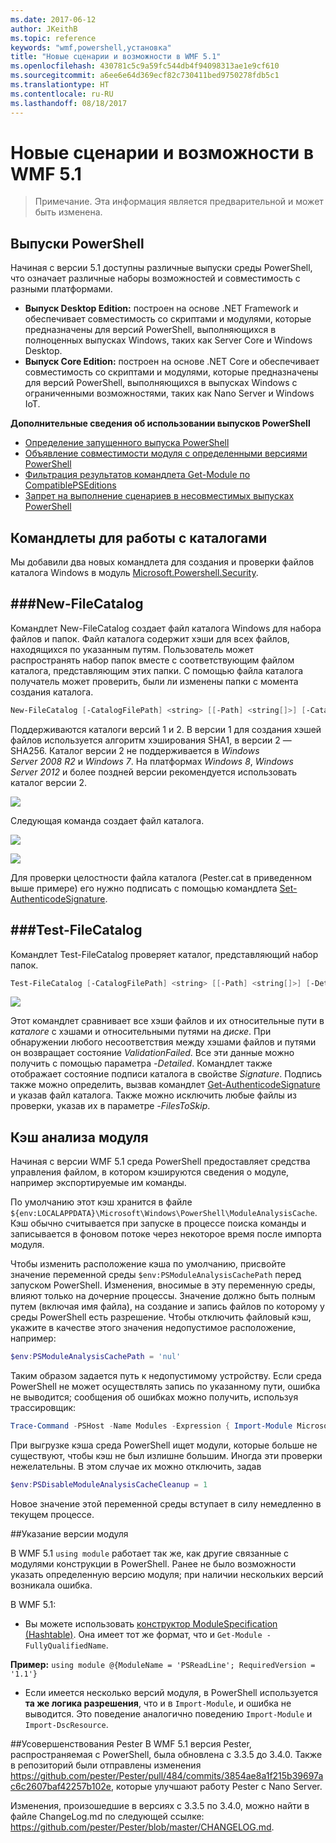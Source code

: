 ```yaml
---
ms.date: 2017-06-12
author: JKeithB
ms.topic: reference
keywords: "wmf,powershell,установка"
title: "Новые сценарии и возможности в WMF 5.1"
ms.openlocfilehash: 430781c5c9a59fc544db4f94098313ae1e9cf610
ms.sourcegitcommit: a6ee6e64d369ecf82c730411bed9750278fdb5c1
ms.translationtype: HT
ms.contentlocale: ru-RU
ms.lasthandoff: 08/18/2017
---
```

# <a name="new-scenarios-and-features-in-wmf-51"></a>Новые сценарии и возможности в WMF 5.1 #

> Примечание. Эта информация является предварительной и может быть изменена.

## <a name="powershell-editions"></a>Выпуски PowerShell ##
Начиная с версии 5.1 доступны различные выпуски среды PowerShell, что означает различные наборы возможностей и совместимость с разными платформами.

- **Выпуск Desktop Edition:** построен на основе .NET Framework и обеспечивает совместимость со скриптами и модулями, которые предназначены для версий PowerShell, выполняющихся в полноценных выпусках Windows, таких как Server Core и Windows Desktop.
- **Выпуск Core Edition:** построен на основе .NET Core и обеспечивает совместимость со скриптами и модулями, которые предназначены для версий PowerShell, выполняющихся в выпусках Windows с ограниченными возможностями, таких как Nano Server и Windows IoT.

**Дополнительные сведения об использовании выпусков PowerShell**
- [Определение запущенного выпуска PowerShell]()
- [Объявление совместимости модуля с определенными версиями PowerShell]()
- [Фильтрация результатов командлета Get-Module по CompatiblePSEditions]()
- [Запрет на выполнение сценариев в несовместимых выпусках PowerShell]()

## <a name="catalog-cmdlets"></a>Командлеты для работы с каталогами  

Мы добавили два новых командлета для создания и проверки файлов каталога Windows в модуль [Microsoft.Powershell.Security](https://technet.microsoft.com/en-us/library/hh847877.aspx).  

###<a name="new-filecatalog"></a>New-FileCatalog 
--------------------------------

Командлет New-FileCatalog создает файл каталога Windows для набора файлов и папок. Файл каталога содержит хэши для всех файлов, находящихся по указанным путям. Пользователь может распространять набор папок вместе с соответствующим файлом каталога, представляющим этих папки. С помощью файла каталога получатель может проверить, были ли изменены папки с момента создания каталога.    

```powershell
New-FileCatalog [-CatalogFilePath] <string> [[-Path] <string[]>] [-CatalogVersion <int>] [-WhatIf] [-Confirm] [<CommonParameters>]
```
Поддерживаются каталоги версий 1 и 2. В версии 1 для создания хэшей файлов используется алгоритм хэширования SHA1, в версии 2 — SHA256. Каталог версии 2 не поддерживается в *Windows Server 2008 R2* и *Windows 7*. На платформах *Windows 8*, *Windows Server 2012* и более поздней версии рекомендуется использовать каталог версии 2.  

![](../images/NewFileCatalog.jpg)

Следующая команда создает файл каталога. 

![](../images/CatalogFile1.jpg)  

![](../images/CatalogFile2.jpg) 

Для проверки целостности файла каталога (Pester.cat в приведенном выше примере) его нужно подписать с помощью командлета [Set-AuthenticodeSignature](https://technet.microsoft.com/library/hh849819.aspx).   


###<a name="test-filecatalog"></a>Test-FileCatalog 
--------------------------------

Командлет Test-FileCatalog проверяет каталог, представляющий набор папок. 

```powershell
Test-FileCatalog [-CatalogFilePath] <string> [[-Path] <string[]>] [-Detailed] [-FilesToSkip <string[]>] [-WhatIf] [-Confirm] [<CommonParameters>]
```

![](../images/TestFileCatalog.jpg)

Этот командлет сравнивает все хэши файлов и их относительные пути в *каталоге* с хэшами и относительными путями на *диске*. При обнаружении любого несоответствия между хэшами файлов и путями он возвращает состояние *ValidationFailed*. Все эти данные можно получить с помощью параметра *-Detailed*. Командлет также отображает состояние подписи каталога в свойстве *Signature*. Подпись также можно определить, вызвав командлет [Get-AuthenticodeSignature](https://technet.microsoft.com/en-us/library/hh849805.aspx) и указав файл каталога. Также можно исключить любые файлы из проверки, указав их в параметре *-FilesToSkip*. 


## <a name="module-analysis-cache"></a>Кэш анализа модуля ##
Начиная с версии WMF 5.1 среда PowerShell предоставляет средства управления файлом, в котором кэшируются сведения о модуле, например экспортируемые им команды.

По умолчанию этот кэш хранится в файле `${env:LOCALAPPDATA}\Microsoft\Windows\PowerShell\ModuleAnalysisCache`.
Кэш обычно считывается при запуске в процессе поиска команды и записывается в фоновом потоке через некоторое время после импорта модуля.

Чтобы изменить расположение кэша по умолчанию, присвойте значение переменной среды `$env:PSModuleAnalysisCachePath` перед запуском PowerShell. Изменения, вносимые в эту переменную среды, влияют только на дочерние процессы. Значение должно быть полным путем (включая имя файла), на создание и запись файлов по которому у среды PowerShell есть разрешение. Чтобы отключить файловый кэш, укажите в качестве этого значения недопустимое расположение, например:

```powershell
$env:PSModuleAnalysisCachePath = 'nul'
```

Таким образом задается путь к недопустимому устройству. Если среда PowerShell не может осуществлять запись по указанному пути, ошибка не выводится; сообщения об ошибках можно получить, используя трассировщик:

```powershell
Trace-Command -PSHost -Name Modules -Expression { Import-Module Microsoft.PowerShell.Management -Force }
```

При выгрузке кэша среда PowerShell ищет модули, которые больше не существуют, чтобы кэш не был излишне большим.
Иногда эти проверки нежелательны. В этом случае их можно отключить, задав

```powershell
$env:PSDisableModuleAnalysisCacheCleanup = 1
```

Новое значение этой переменной среды вступает в силу немедленно в текущем процессе.

##<a name="specifying-module-version"></a>Указание версии модуля

В WMF 5.1 `using module` работает так же, как другие связанные с модулями конструкции в PowerShell. Ранее не было возможности указать определенную версию модуля; при наличии нескольких версий возникала ошибка.


В WMF 5.1:

* Вы можете использовать [конструктор ModuleSpecification (Hashtable)](https://msdn.microsoft.com/library/jj136290). Она имеет тот же формат, что и `Get-Module -FullyQualifiedName`.

**Пример:** `using module @{ModuleName = 'PSReadLine'; RequiredVersion = '1.1'}`

* Если имеется несколько версий модуля, в PowerShell используется **та же логика разрешения**, что и в `Import-Module`, и ошибка не выводится. Это поведение аналогично поведению `Import-Module` и `Import-DscResource`.


##<a name="improvements-to-pester"></a>Усовершенствования Pester
В WMF 5.1 версия Pester, распространяемая с PowerShell, была обновлена с 3.3.5 до 3.4.0. Также в репозиторий были отправлены изменения https://github.com/pester/Pester/pull/484/commits/3854ae8a1f215b39697ac6c2607baf42257b102e, которые улучшают работу Pester с Nano Server. 

Изменения, произошедшие в версиях с 3.3.5 по 3.4.0, можно найти в файле ChangeLog.md по следующей ссылке: https://github.com/pester/Pester/blob/master/CHANGELOG.md.

